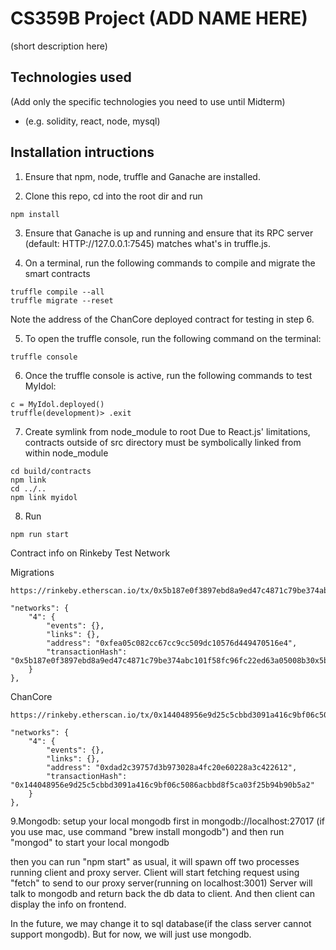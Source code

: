 # CS359B Project (ADD NAME HERE)

(short description here)

## Technologies used

(Add only the specific technologies you need to use until Midterm)

* (e.g. solidity, react, node, mysql)

## Installation intructions

1. Ensure that npm, node, truffle and Ganache are installed.

2. Clone this repo, cd into the root dir and run
```
npm install
```

3. Ensure that Ganache is up and running and ensure that its RPC server (default: HTTP://127.0.0.1:7545) matches what's in truffle.js.

4. On a terminal, run the following commands to compile and migrate the smart contracts
```
truffle compile --all
truffle migrate --reset
```
Note the address of the ChanCore deployed contract for testing in step 6.

5. To open the truffle console, run the following command on the terminal:
```
truffle console
```

6. Once the truffle console is active, run the following commands to test MyIdol:
```
c = MyIdol.deployed()
truffle(development)> .exit
```


7. Create symlink from node_module to root
Due to React.js' limitations, contracts outside of src directory must be symbolically linked from within node_module
```
cd build/contracts
npm link
cd ../..
npm link myidol
```

8. Run
```
npm run start
```


Contract info on Rinkeby Test Network

Migrations
```
https://rinkeby.etherscan.io/tx/0x5b187e0f3897ebd8a9ed47c4871c79be374abc101f58fc96fc22ed63a05008b3

"networks": {
    "4": {
		"events": {},
		"links": {},
		"address": "0xfea05c082cc67cc9cc509dc10576d449470516e4",
		"transactionHash": "0x5b187e0f3897ebd8a9ed47c4871c79be374abc101f58fc96fc22ed63a05008b30x5b187"
    }
},
```

ChanCore
```
https://rinkeby.etherscan.io/tx/0x144048956e9d25c5cbbd3091a416c9bf06c5086acbbd8f5ca03f25b94b90b5a2

"networks": {
	"4": {
		"events": {},
		"links": {},
		"address": "0xdad2c39757d3b973028a4fc20e60228a3c422612",
		"transactionHash": "0x144048956e9d25c5cbbd3091a416c9bf06c5086acbbd8f5ca03f25b94b90b5a2"
	}
},
```


9.Mongodb:
setup your local mongodb first in mongodb://localhost:27017
(if you use mac, use command "brew install mongodb") and then run "mongod" to start your local mongodb

then you can run "npm start" as usual, it will spawn off two processes running client and proxy server. 
Client will start fetching request using "fetch" to send to our proxy server(running on localhost:3001)
Server will talk to mongodb and return back the db data to client. And then client can display the info 
on frontend.

In the future, we may change it to sql database(if the class server cannot support mongodb). But for now, we will just use mongodb.












